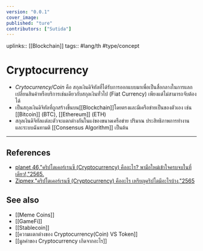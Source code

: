 ```yaml
---
version: "0.0.1"
cover_image:
published: "ture"
contributors: ["Sutida"]
---
```

uplinks:: [[Blockchain]]
tags:: #lang/th #type/concept

# Cryptocurrency
- *Crytocurrency/Coin* คือ สกุลเงินดิจิทัลที่ได้รับการออกแบบมาเพื่อเป็นสื่อกลางในการแลกเปลี่ยนสินค้าหรือบริการเช่นเดียวกับสกุลเงินทั่วไป (Fiat Currency) เพียงแต่ไม่สามารถจับต้องได้
- เป็นสกุลเงินดิจิทัลที่ถูกสร้างขึ้นบน[[Blockchain]]โดยตรงและมีเครือข่ายเป็นของตัวเอง เช่น [[Bitcoin]] (BTC), [[Ethereum]] (ETH)
- สกุลเงินดิจิทัลเเต่ละตัวจะแตกต่างกันในแง่ของขนาดเครือข่าย ปริมาณ ประสิทธิภาพการทำงานและระบบฉันทามติ [[Consensus Algorithm]] เป็นต้น

---
## References
- [planet 46,"คริปโตเคอร์เรนซี (Cryptocurrency) คืออะไร? พามือใหม่เข้าใจครบจบในที่เดียว!,"2565.](https://www.finnomena.com/planet46/what-is-cryptocurrency/#h-9)
- [Zipmex,"คริปโตเคอร์เรนซี (Cryptocurrency) คืออะไร เหรียญคริปโตมีอะไรบ้าง,"2565](https://zipmex.com/th/learn/what-is-cryptocurrency/)
## See also
- [[Meme Coins]]
- [[GameFi]]
- [[Stablecoin]]
- [[ความเเตกต่างของ Cryptocurrency(Coin) VS Token]]
- [[มูลค่าของ Cryptocurrency เกิดจากอะไร]]


